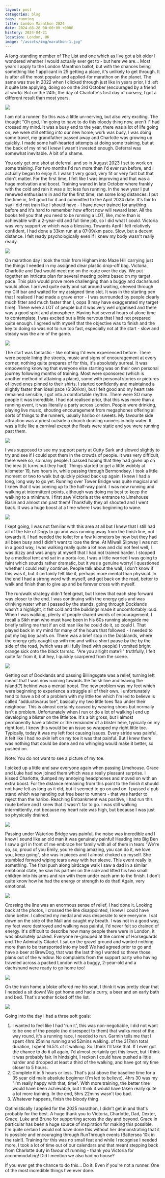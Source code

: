 ```yaml
---
layout: post
categories: blog
tags: running
title: London Marathon 2024
date: 2024-08-28 00:00:00 +0000
history: 2024-04-21
location: London, UK
image: "/assets/img/marathon-1.jpg"
---
```


A long-standing member of The List and one which as I've got a bit older I wondered whether I would actually ever get to - but here we are...  Most years I apply to the London Marathon ballot, but with the chances being something like 1 applicant in 25 getting a place, it's unlikely to get through. It is after all the most popular and applied-for marathon on the planet. The same was true in 2022 when I clicked through just like in years prior, I'd left it quite late applying, doing so on the 3rd October (encouraged by a friend at work). But on the 24th, the day of Charlotte's first day of nursery, I got a different result than most years.

![](/assets/img/marathon-11.jpg)

I am not a runner. So this was a little un-nerving, but also very exciting. The thought "Oh god, I'm going to have to do this bloody thing now, aren't I" had crossed my mind. It was a busy end to the year, there was a lot of life going on, we were still settling into our new home, work was busy, I was doing some travel, my grandfather passed away and Charlotte was growing up quickly. I made some half-hearted attempts at doing some training, but at the back of my mind I knew I wasn't invested enough. Deferral was somewhat inevitable. A bit of a shame. 

You only get one shot at deferral, and so in August 2023 I set to work on some training. For two months I'd run more than I'd ever run before, and I actually began to enjoy it. I wasn't very good, very fit or very fast but that didn't matter. For the first time, I felt like I was improving and that was a huge motivation and boost. Training waned in late October where frankly with the cold and rain it was a lot less fun running. In the new year I put renewed enthusiasm in and for the first time, ran some long distances. I put the time in, felt good for it and committed to the April 2024 date. It's fair to say I did not train like I should have - I have never trained for anything before and it's hard to remember how effort now will reward later. All the books tell you that you need to be running a LOT, like, more than is achievable with a 2-year-old and full time job, so I did what I could. Victoria was very supportive which was a blessing. Towards April I felt relatively confident, I had done a 33km run at a 07:09/km pace. Slow, but a decent distance. I felt ready psychologically even if I knew my body wasn't really ready.

![](/assets/img/marathon-2.jpg)

On marathon day I took the train from Higham into Maze Hill carrying just the things I needed in my assigned clear plastic drop-off bag. Victoria, Charlotte and Dad would meet me on the route over the day. We put together an intricate plan for several meeting points based on my target pace. This plan would prove more challenging than a buggy and dachshund would allow. I arrived quite early and sat around waiting, chewed through my Clif bar and waited for my assigned time slot. It was in the starting pen that I realised I had made a grave error - I was surrounded by people clearly much fitter and much faster than I, oops (I may have exaggerated my target time). There were a LOT of people but it was very well organised and there was a good spirit and atmosphere. Having had several hours of alone time to contemplate, I was excited but a little nervous that I had not prepared quite enough. I agreed with myself that the objective was to finish and the key to doing so was not to run too fast, especially not at the start - slow and steady was the aim of the game. 

![](/assets/img/marathon-3.jpg)

The start was fantastic - like nothing I'd ever experienced before. There were people lining the streets, music and signs of encouragement at every corner, nothing quite prepares of for this, it's absolutely surreal. It was empowering knowing that everyone else starting was on their own personal journey following months of training. Most were sponsored (which is another method of attaining a place), some with personal stories or pictures of loved ones pinned to their shirts. I started confidently and maintained a slightly faster than ideal pace (6:30/km), but I felt good and my heart rate remained sensible, I got into a comfortable rhythm. There were SO many people it was incredible. I had not realised prior, that this was more than a running event, it was literally a party across London. People were drinking, playing live music, shouting encouragement from megaphones offering all sorts of things to the runners, usually haribo or sweets. My favourite side attraction was a priest outside a church dousing runners in holy water. It was a little like a carnival except the floats were static and you were running past them. 

![](/assets/img/marathon-4.jpg)

I was supposed to see my support party at Cutty Sark and slowed slightly to try and see if I could spot them in the crowds of people. It was very difficult, there were so, so many people. I passed hoping that they had given up on the idea (it turns out they had). Things started to get a little wobbly at kilometer 19, two hours in, while passing through Bermondsey. I took a little moment or two to walk but quickly picked back up again. I knew I had a long, long way to go yet. Running over Tower Bridge was quite magical and I knew that it was coming up to the half-way point. I was now running and walking at intermittent points, although was doing my best to keep the walking to a minimum. I first saw Victoria at the entrance to Limehouse Basin and almost ran past them! Thankfully they all shouted and I went back. It was a huge boost at a time where I was beginning to wane. 

![](/assets/img/marathon-5.jpg)

I kept going, I was not familiar with this area at all but I knew that I still had all of the Isle of Dogs to go and was running away from the finish line, not towards it. I had needed the toilet for a few kilometers by now but they had all been busy and I didn't want to lose the time. At Milwall Slipway I was not in a good way, I was walking really quite a lot now and did not feel well, I was dizzy and was angry at myself that I had not trained harder. I stopped by a medical tent and sat in a porta-loo, I was a little worried I was going to faint which sounds rather dramatic, but it was a genuine worry! I questioned whether I could really continue. People talk about the wall, I don't know if this was it, but it certainly felt like it, perhaps more mental than physical. In the end I had a strong word with myself, and got back on the road, better to walk and finish than to give up and be forever cross with myself. 

The run/walk strategy didn't feel great, but I knew that each step forward was closer to the end. I was continuing with the energy gels and was drinking water when I passed by the stands, going through Docklands wasn't a highlight, it felt cold and the buildings made it uncomfortably loud. When I was walking, plenty of people shared words of encouragement, I recall a Sikh man who must have been in his 60s running alongside me briefly telling me that if an old man like he could do it, so could I. That played back in my mind for many of the hours that followed - I needed to put my big boy pants on. There was a brief stop in the Docklands, where the energy gels caught up with me and with a short pause by the by the side of the road, (which was still fully lined with people) I vomited bright orange sick onto the black tarmac. "Are you alright mate?!" truthfully, I felt quite far from it, but hey, I quickly scarpered from the scene. 

![](/assets/img/marathon-6.jpg)

Getting out of Docklands and passing Billingsgate was a relief, turning left meant that I was now running towards the finish line and leaving the island(?) behind was a mental boost. The new problem was my feet which were beginning to experience a struggle all of their own. I unfortunately tend to have a bit of a problem with my little toe which I'm led to believe is called "adductovarus toe", basically my two little toes flap under their neighbour. This is almost certainly caused by wearing shoes but normally isn't a problem. Unfortunately when I run or do a lot of walking I end up developing a blister on the little toe. It's a bit gross, but I almost permanently have a blister or the remainder of a blister here, typically on my right foot. I knew this would be an issue so wrapped my right little toe. Typically, today it was my left foot causing issues. Every stride was painful, it felt like I had no skin left on my toe it was that painful. But I knew there was nothing that could be done and no whinging would make it better, so pushed on.  

Note: You do not want to see a picture of my toe.  

I picked up a little and saw everyone again when passing Limehouse. Grace and Luke had now joined them which was a really pleasant surprise. I kissed Charlotte, dumped my annoying headphones and moved on with an extra boost. For the distance remaining from this point to the finish it should not have felt as long as it did, but it seemed to go on and on. I passed a pub stand which was handing out free beer to runners - that was harder to reject than the haribo. Reaching Embankment was positive, I had run this route before and I knew that it wasn't far to go. I was still walking intermittently, not because my heart rate was high, but because I was just so physically drained. 

![](/assets/img/marathon-10.jpg)

Passing under Waterloo Bridge was painful, the noise was incredible and I know I sound like an old man it was genuinely painful! Heading into Big Ben I saw a girl in front of me embrace her family with all of them in tears "We're so, so, proud of you Emily, you're doing amazing, you can do it, we love you, keep going", she was in pieces and I almost choked up myself. She stumbled forward wiping tears away with her sleeve. This event really is something. The final push along birdcage walk I saw a dad in a similar emotional state, he saw his partner on the side and lifted his two small children into his arms and ran with them under each arm to the finish. I don't quite know how he had the energy or strength to do that! Again, very emotional. 

![](/assets/img/marathon-7.jpg)

Crossing the line was an enormous sense of relief, I had done it. Looking back at the photos, I crossed the line disappointed, I knew I could have done better. I collected my medal and was desperate to see everyone. I sat down on the side of the Mall and caught my breath. I was not in a good way, my feet were destroyed and walking was painful, I'd never felt so drained of energy. It's difficult to describe how many people there were in London, it was absolutely packed. Everyone re-grouped at the corner of Horseguards and The Admiralty Citadel. I sat on the gravel ground and wanted nothing more than to be transported into my bed! We had agreed prior to go and have a beer at BrewDog, that was the last thing I wanted so threw those plans out of the window. No complaints from the support party who having traveled across a packed London with a buggy, 2-year-old and a dachshund were ready to go home too!

![](/assets/img/marathon-8.jpg)

On the train home a bloke offered me his seat, I think it was pretty clear that I needed a sit down! We got home and had a curry, a beer and an early bath and bed. That's another ticked off the list. 

![](/assets/img/marathon-9.jpg)

Going into the day I had a three soft goals: 
1. I wanted to feel like I had 'run it', this was non-negotiable, I did not want to be one of the people (no disrespect to them) that walks most of the way round, it's a running race, I needed to run. Garmin tells me that I spent 4hrs 25mins running and 52mins walking. of the 317min total duration, I spent 16.5% of it walking. So I think I'll take that. If I ever got the chance to do it all again, I'd almost certainly get this lower, but I think it was probably fair. In hindsight, I reckon I could have pushed a little harder and dropped at least a third of the walking, and have got my time closer to 5 hours. 
2. Complete it in 5 hours or less. That's just above the baseline time for a 35 year old male absolute beginner (I'm led to believe). 4hrs 30 was my "I'm really happy with that, time". With more training, the better time would have been achievable, but I think it would have taken really quite a lot more training. In the end, 5hrs 22mins wasn't too bad.
3. Whatever happens, finish the bloody thing. 

Optimistically I applied for the 2025 marathon, I didn't get in and that's probably for the best. A huge thank you to Victoria, Charlotte, Dad, Dexter, Grace, Luke and Bruno for supporting across the day and beyond. Grace in particular has been a huge source of inspiration for making this possible, I'm quite certain I would not have done this without her demonstrating that it is possible and encouraging through RunThrough events (Battersea 10k in the rain!). Training for this was no small feat and while I recognise I needed more, I took a lot of time out of our calendars and that meant stepping back from Charlotte duty in favour of running - thank you Victoria for accommodating! Did I mention we also had no house? 

If you ever get the chance to do this... Do it. Even if you're not a runner. One of the most incredible things I've ever done. 